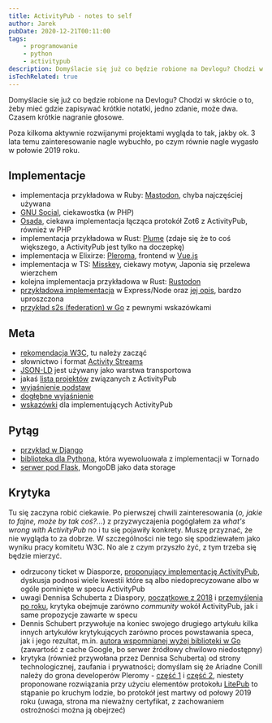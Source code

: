 ```yaml
---
title: ActivityPub - notes to self
author: Jarek
pubDate: 2020-12-21T00:11:00
tags:
    - programowanie
    - python
    - activitypub
description: Domyślacie się już co będzie robione na Devlogu? Chodzi w skrócie o to, żeby mieć gdzie zapisywać krótkie notatki, jedno zdanie, może dwa. Czasem krótkie nagranie głosowe.
isTechRelated: true
---
```


Domyślacie się już co będzie robione na Devlogu? Chodzi w skrócie o to, żeby mieć gdzie zapisywać krótkie notatki, jedno zdanie, może dwa. Czasem krótkie nagranie głosowe.

Poza kilkoma aktywnie rozwijanymi projektami wygląda to tak, jakby ok. 3 lata temu zainteresowanie nagle wybuchło, po czym równie nagle wygasło w połowie 2019 roku.

## Implementacje

-   implementacja przykładowa w Ruby: [Mastodon](https://github.com/tootsuite/mastodon), chyba najczęściej używana
-   [GNU Social](https://git.gnu.io/gnu/gnu-social/), ciekawostka (w PHP)
-   [Osada](https://codeberg.org/zot/osada), ciekawa implementacja łącząca protokół Zot6 z ActivityPub, również w PHP
-   implementacja przykładowa w Rust: [Plume](https://github.com/Plume-org/Plume) (zdaje się że to coś większego, a ActivityPub jest tylko na doczepkę)
-   implementacja w Elixirze: [Pleroma](https://pleroma.social/), frontend w [Vue.js](https://vuejs.org/)
-   implementacja w TS: [Misskey](https://github.com/syuilo/misskey), ciekawy motyw, Japonia się przelewa wierzchem
-   kolejna implementacja przykładowa w Rust: [Rustodon](https://github.com/rustodon/rustodon)
-   [przykładowa implementacja](https://github.com/dariusk/express-activitypub) w Express/Node oraz [jej opis](https://hacks.mozilla.org/2018/11/decentralizing-social-interactions-with-activitypub/), bardzo uproszczona
-   [przykład s2s (federation) w Go](https://go-fed.org/activitypub-tutorial) z pewnymi wskazówkami

## Meta

-   [rekomendacja W3C](https://www.w3.org/TR/activitypub/), tu należy zacząć
-   słownictwo i format [Activity Streams](https://www.w3.org/TR/activitystreams-core/)
-   [JSON-LD](https://www.w3.org/TR/json-ld/) jest używany jako warstwa transportowa
-   jakaś [lista projektów](https://awesomeopensource.com/projects/activitypub) związanych z ActivityPub
-   [wyjaśnienie podstaw](https://blog.joinmastodon.org/2018/06/how-to-implement-a-basic-activitypub-server/)
-   [dogłębne wyjaśnienie](https://raw.githubusercontent.com/w3c/activitypub/gh-pages/activitypub-tutorial.txt)
-   [wskazówki](https://socialhub.activitypub.rocks/t/guide-for-new-activitypub-implementers/479) dla implementujących ActivityPub

## Pytąg

-   [przykład w Django](https://github.com/tOkeshu/activitypub-example)
-   [biblioteka dla Pythona](https://github.com/dsblank/activitypub), która wyewoluowała z implementacji w Tornado
-   [serwer pod Flask](https://github.com/rowanlupton/pylodon), MongoDB jako data storage

## Krytyka

Tu się zaczyna robić ciekawie. Po pierwszej chwili zainteresowania (_o, jakie to fajne, może by tak coś?..._) z przyzwyczajenia pogóglałem za _what's wrong with ActivityPub_ no i tu się pojawiły konkrety. Muszę przyznać, że nie wygląda to za dobrze. W szczególności nie tego się spodziewałem jako wyniku pracy komitetu W3C. No ale z czym przyszło żyć, z tym trzeba się będzie mierzyć.

-   odrzucony ticket w Diasporze, [proponujący implementację ActivityPub](https://github.com/diaspora/diaspora/issues/7422), dyskusja podnosi wiele kwestii które są albo niedoprecyzowane albo w ogóle pominięte w specu ActivityPub
-   uwagi Dennisa Schuberta z Diaspory, [początkowe z 2018](https://schub.wtf/blog/2018/02/01/activitypub-one-protocol-to-rule-them-all.html) i [przemyślenia po roku](https://schub.wtf/blog/2019/01/13/activitypub-final-thoughts-one-year-later.html), krytyka obejmuje zarówno _community_ wokół ActivityPub, jak i same propozycje zawarte w specu
-   Dennis Schubert przywołuje na koniec swojego drugiego artykułu kilka innych artykułów krytykujących zarówno proces powstawania speca, jak i jego rezultat, m.in. [autora wspomnianej wyżej biblioteki w Go](https://webcache.googleusercontent.com/search?q=cache:PHBR0-cBjpIJ:https://cjslep.com/c/blog/an-activitypub-philosophy+&cd=1&hl=pl&ct=clnk&gl=pl) (zawartość z cache Google, bo serwer źródłowy chwilowo niedostępny)
-   krytyka (również przywołana przez Dennisa Schuberta) od strony technologicznej, zaufania i prywatności; domyślam się że Ariadne Conill należy do grona developerów Pleromy - [część 1](https://blog.dereferenced.org/activitypub-the-worse-is-better-approach-to-federated-social-networking) i [część 2](https://blog.dereferenced.org/activitypub-the-present-state-or-why-saving-the-worse-is-better-virus-is), niestety proponowane rozwiązania przy użyciu elementów protokołu [LitePub](https://litepub.social/) to stąpanie po kruchym lodzie, bo protokół jest martwy od połowy 2019 roku (uwaga, strona ma nieważny certyfikat, z zachowaniem ostrożności można ją obejrzeć)
